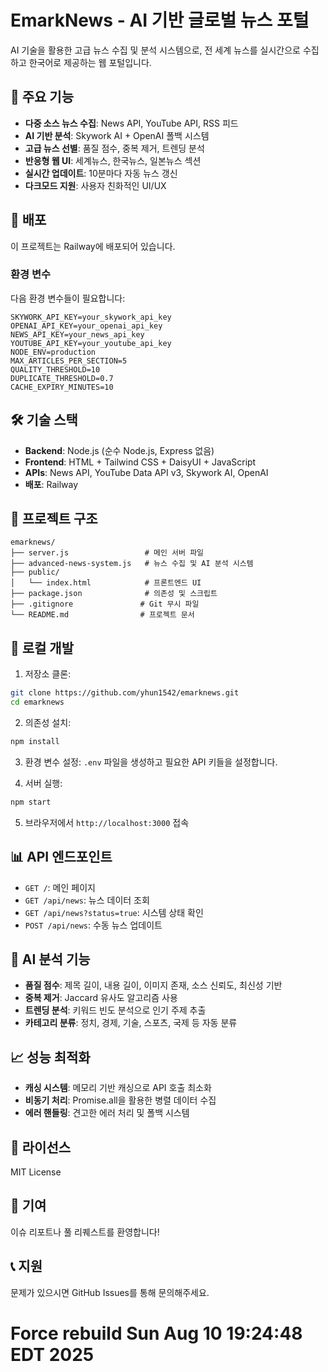 # EmarkNews - AI 기반 글로벌 뉴스 포털

AI 기술을 활용한 고급 뉴스 수집 및 분석 시스템으로, 전 세계 뉴스를 실시간으로 수집하고 한국어로 제공하는 웹 포털입니다.

## 🌟 주요 기능

- **다중 소스 뉴스 수집**: News API, YouTube API, RSS 피드
- **AI 기반 분석**: Skywork AI + OpenAI 폴백 시스템
- **고급 뉴스 선별**: 품질 점수, 중복 제거, 트렌딩 분석
- **반응형 웹 UI**: 세계뉴스, 한국뉴스, 일본뉴스 섹션
- **실시간 업데이트**: 10분마다 자동 뉴스 갱신
- **다크모드 지원**: 사용자 친화적인 UI/UX

## 🚀 배포

이 프로젝트는 Railway에 배포되어 있습니다.

### 환경 변수

다음 환경 변수들이 필요합니다:

```env
SKYWORK_API_KEY=your_skywork_api_key
OPENAI_API_KEY=your_openai_api_key
NEWS_API_KEY=your_news_api_key
YOUTUBE_API_KEY=your_youtube_api_key
NODE_ENV=production
MAX_ARTICLES_PER_SECTION=5
QUALITY_THRESHOLD=10
DUPLICATE_THRESHOLD=0.7
CACHE_EXPIRY_MINUTES=10
```

## 🛠️ 기술 스택

- **Backend**: Node.js (순수 Node.js, Express 없음)
- **Frontend**: HTML + Tailwind CSS + DaisyUI + JavaScript
- **APIs**: News API, YouTube Data API v3, Skywork AI, OpenAI
- **배포**: Railway

## 📁 프로젝트 구조

```
emarknews/
├── server.js                 # 메인 서버 파일
├── advanced-news-system.js   # 뉴스 수집 및 AI 분석 시스템
├── public/
│   └── index.html            # 프론트엔드 UI
├── package.json              # 의존성 및 스크립트
├── .gitignore               # Git 무시 파일
└── README.md                # 프로젝트 문서
```

## 🔧 로컬 개발

1. 저장소 클론:
```bash
git clone https://github.com/yhun1542/emarknews.git
cd emarknews
```

2. 의존성 설치:
```bash
npm install
```

3. 환경 변수 설정:
`.env` 파일을 생성하고 필요한 API 키들을 설정합니다.

4. 서버 실행:
```bash
npm start
```

5. 브라우저에서 `http://localhost:3000` 접속

## 📊 API 엔드포인트

- `GET /`: 메인 페이지
- `GET /api/news`: 뉴스 데이터 조회
- `GET /api/news?status=true`: 시스템 상태 확인
- `POST /api/news`: 수동 뉴스 업데이트

## 🤖 AI 분석 기능

- **품질 점수**: 제목 길이, 내용 길이, 이미지 존재, 소스 신뢰도, 최신성 기반
- **중복 제거**: Jaccard 유사도 알고리즘 사용
- **트렌딩 분석**: 키워드 빈도 분석으로 인기 주제 추출
- **카테고리 분류**: 정치, 경제, 기술, 스포츠, 국제 등 자동 분류

## 📈 성능 최적화

- **캐싱 시스템**: 메모리 기반 캐싱으로 API 호출 최소화
- **비동기 처리**: Promise.all을 활용한 병렬 데이터 수집
- **에러 핸들링**: 견고한 에러 처리 및 폴백 시스템

## 📄 라이선스

MIT License

## 👥 기여

이슈 리포트나 풀 리퀘스트를 환영합니다!

## 📞 지원

문제가 있으시면 GitHub Issues를 통해 문의해주세요.

# Force rebuild Sun Aug 10 19:24:48 EDT 2025
